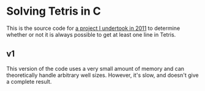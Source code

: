 # Solving Tetris in C

This is the source code for <a href="https://qntm.org/tetris">a project I undertook in 2011</a> to determine whether or not it is always possible to get at least one line in Tetris.

## v1

This version of the code uses a very small amount of memory and can theoretically handle arbitrary well sizes. However, it's slow, and doesn't give a complete result.
